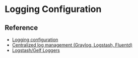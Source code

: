 # Logging Configuration

## Reference

- [Logging configuration](https://quarkus.io/guides/logging)
- [Centralized log management (Graylog, Logstash, Fluentd)](https://quarkus.io/guides/centralized-log-management)
- [Logstash/Gelf Loggers](https://logging.paluch.biz/)
